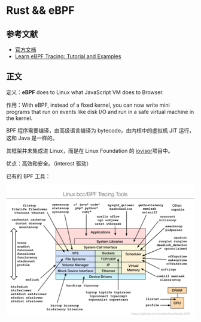 # Rust && eBPF

## 参考文献

- [官方文档](https://ebpf.io/what-is-ebpf/#the-power-of-programmability)
- [Learn eBPF Tracing: Tutorial and Examples](https://www.brendangregg.com/blog/2019-01-01/learn-ebpf-tracing.html)

## 正文

定义：**eBPF** does to Linux what JavaScript VM does to Browser.

作用：With eBPF, instead of a fixed kernel, you can now write mini programs that run on events like disk I/O and run in a safe virtual machine in the kernel.



BPF 程序需要编译，由高级语言编译为 bytecode，由内核中的虚拟机 JIT 运行，这和 Java 是一样的。

其框架并未集成进 Linux，而是在 Linux Foundation 的 [iovisor](https://github.com/iovisor)项目中。



优点：高效和安全。（interest 驱动）

已有的 BPF 工具：

[![img](assets/bcc_tracing_tools.png)](http://www.brendangregg.com/Perf/bcc_tracing_tools.png)
